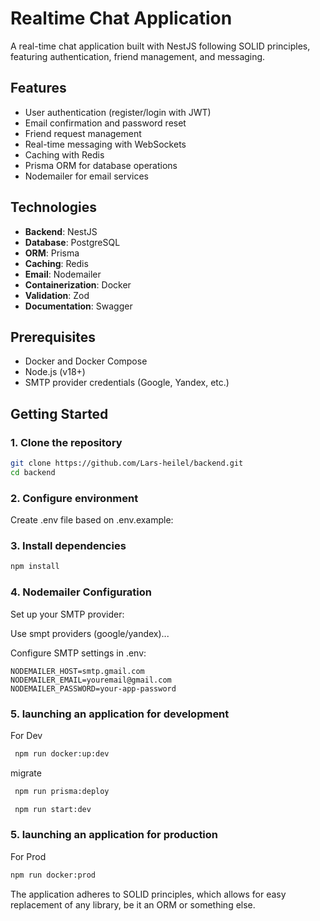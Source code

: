 # Realtime Chat Application

A real-time chat application built with NestJS following SOLID principles, featuring authentication, friend management, and messaging.

## Features
- User authentication (register/login with JWT)
- Email confirmation and password reset
- Friend request management
- Real-time messaging with WebSockets
- Caching with Redis
- Prisma ORM for database operations
- Nodemailer for email services

## Technologies
- **Backend**: NestJS
- **Database**: PostgreSQL
- **ORM**: Prisma
- **Caching**: Redis
- **Email**: Nodemailer
- **Containerization**: Docker
- **Validation**: Zod
- **Documentation**: Swagger

## Prerequisites
- Docker and Docker Compose
- Node.js (v18+)
- SMTP provider credentials (Google, Yandex, etc.)

## Getting Started

### 1. Clone the repository
```bash
git clone https://github.com/Lars-heilel/backend.git
cd backend 
```
### 2. Configure environment
Create .env file based on .env.example:
### 3. Install dependencies
```bash
npm install
```
### 4. Nodemailer Configuration
Set up your SMTP provider:

Use smpt providers (google/yandex)... 

Configure SMTP settings in .env:
```text
NODEMAILER_HOST=smtp.gmail.com
NODEMAILER_EMAIL=youremail@gmail.com
NODEMAILER_PASSWORD=your-app-password
```
### 5. launching an application for development
For Dev 
```bash
 npm run docker:up:dev 
```
migrate
```bash
 npm run prisma:deploy
```

```bash
 npm run start:dev
 ```

### 5. launching an application for production
For Prod 
```bash 
npm run docker:prod
```



The application adheres to SOLID principles, which allows for easy replacement of any library, be it an ORM or something else.

 
